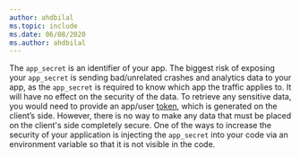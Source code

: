 ```yaml
---
author: ahdbilal
ms.topic: include
ms.date: 06/08/2020
ms.author: ahdbilal
---
```


The `app_secret` is an identifier of your app. The biggest risk of exposing your `app_secret` is sending bad/unrelated crashes and analytics data to your app, as the `app_secret` is required to know which app the traffic applies to. 
It will have no effect on the security of the data. To retrieve any sensitive data, you would need to provide an app/user [token](../../api-docs/index.md), which is generated on the client’s side.
However, there is no way to make any data that must be placed on the client's side completely secure. One of the ways to increase the security of your application is injecting the `app_secret` into your code via an environment variable so that it is not visible in the code. 